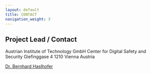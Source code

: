 ```yaml
---
layout: default
title: CONTACT
navigation_weight: 3
---
```

## Project Lead / Contact


Austrian Institute of Technology GmbH
Center for Digital Safety and Security
Giefinggase 4
1210 Vienna
Austria

[Dr. Bernhard Haslhofer](http://bernhardhaslhofer.info)
